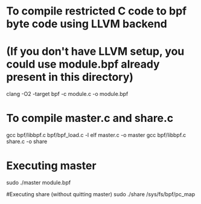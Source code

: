 # To compile restricted C code to bpf byte code using LLVM backend
# (If you don't have LLVM setup, you could use module.bpf already present in this directory)
clang -O2 -target bpf -c module.c -o module.bpf

# To compile master.c and share.c
gcc bpf/libbpf.c bpf/bpf_load.c -l elf master.c -o master
gcc bpf/libbpf.c share.c -o share

# Executing master
sudo ./master module.bpf

#Executing share (without quitting master)
sudo ./share /sys/fs/bpf/pc_map

